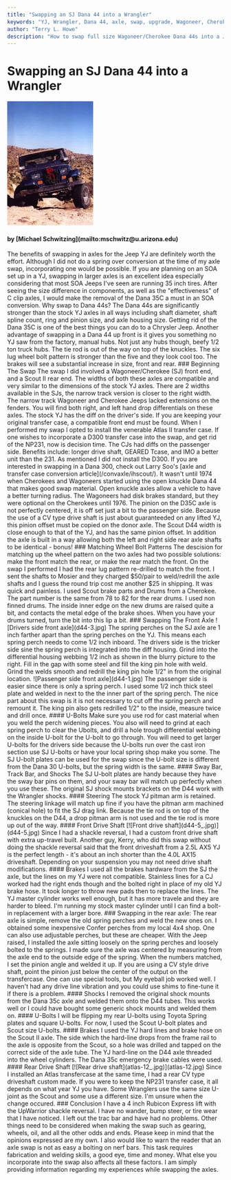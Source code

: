 ```yaml
---
title: "Swapping an SJ Dana 44 into a Wrangler"
keywords: "YJ, Wrangler, Dana 44, axle, swap, upgrade, Wagoneer, Cherokee, FSJ, SJ"
author: "Terry L. Howe"
description: "How to swap full size Wagoneer/Cherokee Dana 44s into a Jeep Wrangler YJ.  With the right combination of parts, the SJ Dana 44 front is very easy to swap into a Wrangler."
---
```


# Swapping an SJ Dana 44 into a Wrangler
[![Christmas in Arizona with Dana 44s](jeepxmas0_.jpg)](jeepxmas0.jpg)
</a>
<H4>by [Michael Schwitzing](mailto:mschwitz@u.arizona.edu)</H4>
The benefits of swapping in axles for the Jeep YJ are definitely worth
the effort.  Although I did not do a spring over conversion at the time
of my axle swap, incorporating one would be possible. If you are
planning on an SOA set up in a YJ, swapping in larger axles is an
excellent idea especially considering that most SOA Jeeps I've seen are
running 35 inch tires.
After seeing the size difference in components, as well as the
"effectiveness" of C clip axles, I would make the removal of the
Dana 35C a must in an SOA conversion.
Why swap to Dana 44s?  The Dana 44s are significantly stronger than
the stock YJ axles in all ways including shaft diameter, shaft spline
count, ring and pinion size, and axle housing size.  Getting rid of
the Dana 35C is one of the best things you can do to a Chrysler
Jeep.
Another advantage of swapping in a Dana 44 up front is it gives you
something no YJ saw from the factory, manual hubs. Not just any hubs
though, beefy 1/2 ton truck hubs.  The tie rod is out of the way on
top of the knuckles.  The six lug wheel bolt pattern is stronger than
the five and they look cool too.  The brakes will see a substantial
increase in size, front and rear.
### Beginning The Swap
The swap I did  involved a Wagoneer/Cherokee (SJ)
front end, and a Scout II rear end.  The widths of both these axles
are compatible and very similar to the dimensions of the stock YJ
axles. There are 2 widths available in the SJs, the narrow track
version is closer to the right width.  The narrow track Wagoneer
and Cherokee Jeeps lacked extensions on the fenders.  You will 
find both right, and left hand drop differentials on these axles.
The stock YJ has the diff on the driver's side.  If you are
keeping your original transfer case, a compatible front end must
be found.
When I performed my swap I opted to install the venerable Atlas II
transfer case.  If one wishes to incorporate a D300 transfer case
into the swap, and get rid of the NP231, now is decision time. The
CJs had diffs on the passenger side. Benefits include: longer drive
shaft, GEARED Tcase, and IMO a better unit than the 231. As mentioned
I did not install the D300.  If you are interested in swapping in a
Dana 300, check out Larry Soo's [axle and transfer case conversion article](/convaxle/ihscout/).
It wasn't until 1974 when Cherokees and Wagoneers started using the
open knuckle Dana 44 that makes good swap material.  Open knuckle
axles allow a vehicle to have a better turning radius.  The Wagoneers
had disk brakes standard, but they were optional on the Cherokees
until 1976. 
The pinion on the D35C axle is not perfectly centered, it is off set
just a bit to the passenger side.  Because the use of a CV type drive
shaft is just about guaranteeded on any lifted YJ, this pinion offset
must be copied on the donor axle.  The Scout D44 width is close enough
to that of the YJ, and has the same pinion offset.  In addition the
axle is built in a way allowing both the left and right side rear
axle shafts to be identical - bonus!
### Matching Wheel Bolt Patterns
The descision for matching up the wheel pattern on the two axles had two
possible solutions: make the front match the rear, or make the rear
match the front. On the swap I performed I had the rear lug pattern
re-drilled to match the front.
I sent the shafts to Mosier and they charged $50/pair to weld/redrill
the axle shafts and I guess the round trip cost me another $25 in
shipping.  It was quick and painless. I used Scout brake parts and
Drums from a Cherokee. The part number is the same from 78 to 82 for
the rear drums. I used non finned drums. The inside inner edge on the
new drums are raised quite a bit, and contacts the metal edge of the
brake shoes. When you have your drums turned, turn the
bit into this lip a bit.
### Swapping The Front Axle
![Drivers side front axle](d44-3.jpg)
The spring perches on the SJ axle are 1 inch farther apart than the
spring perches on the YJ.  This means each spring perch needs to come
1/2 inch inboard.  The drivers side is the tricker side sine the spring
perch is integrated into the diff housing.  Grind into the differential
housing webbing 1/2 inch as shown in the blurry picture to the
right.  Fill in the gap with some steel and fill the king pin hole
with weld.  Grind the welds smooth and redrill the king pin hole
1/2" in from the original location.
![Passenger side front axle](d44-1.jpg)
The passenger side is easier since there is only a spring perch.
I used some 1/2 inch thick steel plate and welded in next to the
the inner part of the spring perch.  The nice part about this
swap is it is not necessary to cut off the spring perch and
remount it.  The king pin also gets redrilled 1/2" to the inside,
measure twice and drill once.
#### U-Bolts
Make sure you use rod for cast material when you weld the perch
widening pieces.  You also will need to grind at each spring perch to
clear the Ubolts, and drill a hole trough differential webbing on the
inside U-bolt for the U-bolt to go through.  You will need to get
larger U-bolts for the drivers side because the U-bolts run over
the cast iron section use SJ U-bolts or have your local spring
shop make you some.  The SJ U-bolt plates can be used for the swap
since the U-bolt size is different from the Dana 30 U-bolts, but
the spring width is the same.
#### Sway Bar, Track Bar, and Shocks
The SJ U-bolt plates are handy because they have the sway bar pins
on them, and your sway bar will match up perfectly when you use
these. The original SJ shock mounts brackets on the D44 work with
the Wrangler shocks.
#### Steering
The stock YJ pitman arm is retained.  The steering linkage will
match up fine if you have the pitman arm machined (conical hole)
to fit the SJ drag link.  Because the tie rod is on top of the
knuckles on the D44, a drop pitman arm is not used and the tie
rod is more up out of the way.
#### Front Drive Shaft
[![Front drive shaft](d44-5_.jpg)](d44-5.jpg)
Since I had a shackle reversal, I had a custom front drive shaft
with extra up-travel built.  Another guy, Kerry, who did this
swap without doing the shackle reversal said that the front
driveshaft from a 2.5L AX5 YJ is the perfect length - it's
about an inch shorter than the 4.0L AX15 driveshaft.  Depending
on your suspension you may not need drive shaft modifications.
#### Brakes
I used all the brakes hardware from the SJ the axle, but the lines
on my YJ were not compatible.  Stainless lines for a CJ worked had
the right ends though and the bolted right in place of my old YJ
brake hose.  It took longer to throw new pads then to replace the
lines.  The YJ master cylinder works well enough, but it has
more travele and they are harder to bleed. I'm running my stock
master cylinder until I can find a bolt-in replacement with a
larger bore.
### Swapping in the rear axle:
The rear axle is simple, remove the old spring perches and weld the
new ones on.  I obtained some inexpensive Confer perches from my
local 4x4 shop.  One can also use adjustable perches, but these are
cheaper.  With the Jeep raised, I installed the axle sitting loosely
on the spring perches and loosely bolted to the springs.  I made sure
the axle was centered by measuring from the axle end to the outside
edge of the spring. When the numbers matched, I set the pinion angle
and welded it up.  If you are using a CV style drive shaft, point the
pinion just below the center of the output on the transfercase.  One
can use special tools, but My eyeball job worked well.  I haven't
had any drive line vibration and you could use shims to fine-tune it
if there is a problem.
#### Shocks
I removed the original shock mounts from the Dana 35c axle and welded
them onto the D44 tubes.  This works well or I could have bought some
generic shock mounts and welded them on.
#### U-Bolts
I will be flipping my rear U-bolts using Toyota Spring plates and
square U-bolts.   For now, I used the Scout U-bolt plates and Scout
size U-bolts.
#### Brakes
I used the YJ hard lines and brake hose on the Scout II axle. The
side which the hard-line drops from the frame rail to the axle is
opposite from the Scout, so a hole was drilled and tapped on the
correct side of the axle tube.  The YJ hard-line on the D44 axle
threaded into the wheel cylinders. The Dana 35c emergency brake
cables were used.
#### Rear Drive Shaft
[![Rear drive shaft](atlas-12_.jpg)](atlas-12.jpg)
Since I installed an Atlas transfercase at the same time, I had a
rear CV type driveshaft custom made.  If you were to keep the NP231
transfer case, it all depends on what year YJ you have.  Some Wranglers
use the same size U-joint as the Scout and some use a different size.
I'm unsure when the change occured.
### Conclusion	
I have a 4 inch Rubicon Express lift with the UpWarrior shackle
reversal.  I have no wander, bump steer, or tire wear that I have
noticed.  I left out the trac bar and have had no problems.
Other things need to be considered when making the swap such as
gearing, wheels, oil, and all the other odds and ends.
Please keep in mind that the opinions expressed are my own.  I
also would like to warn the reader that an axle swap is not as
easy a bolting on nerf bars.  This task requires fabrication
and welding skills, a good eye, time and money. What else you
incorporate into the swap also affects all these factors.  I
am simply providing information regarding my experiences while
swapping the axles.
</blockquote>